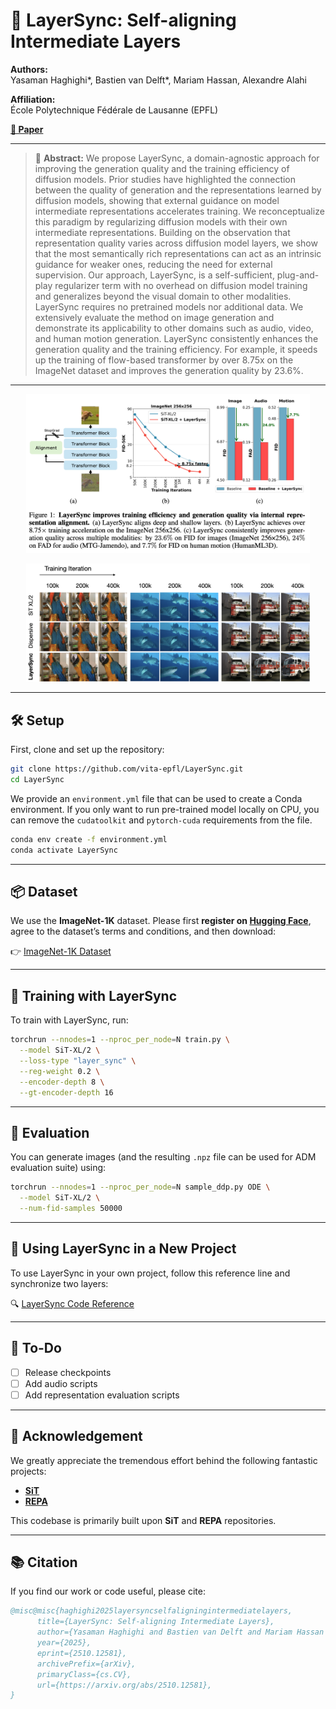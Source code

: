 # 💠 LayerSync: Self-aligning Intermediate Layers

**Authors:**  
Yasaman Haghighi\*, Bastien van Delft\*, Mariam Hassan, Alexandre Alahi

**Affiliation:**  
École Polytechnique Fédérale de Lausanne (EPFL)

[**📄 Paper**](https://arxiv.org/abs/2510.12581)

---

> 🧠 **Abstract:**
> We propose LayerSync, a domain-agnostic approach for improving the generation quality and the training efficiency of diffusion models. Prior studies have highlighted the connection between the quality of generation and the representations learned by diffusion models, showing that external guidance on model intermediate representations accelerates training. We reconceptualize this paradigm by regularizing diffusion models with their own intermediate representations. Building on the observation that representation quality varies across diffusion model layers, we show that the most semantically rich representations can act as an intrinsic guidance for weaker ones, reducing the need for external supervision. Our approach, LayerSync, is a self-sufficient, plug-and-play regularizer term with no overhead on diffusion model training and generalizes beyond the visual domain to other modalities. LayerSync requires no pretrained models nor additional data. We extensively evaluate the method on image generation and demonstrate its applicability to other domains such as audio, video, and human motion generation. LayerSync consistently enhances the generation quality and the training efficiency. For example, it speeds up the training of flow-based transformer by over 8.75x on the ImageNet dataset and improves the generation quality by 23.6\%. 

---

<p align="center">
  <img src="visuals/pull-figure.png" alt="Pull Figure" width="90%">
</p>

<p align="center">
  <img src="visuals/progress-main.png" alt="Pull Figure" width="90%">
</p>

---

## 🛠️ Setup

First, clone and set up the repository:

```bash
git clone https://github.com/vita-epfl/LayerSync.git
cd LayerSync
```

We provide an `environment.yml` file that can be used to create a Conda environment.
If you only want to run pre-trained model locally on CPU, you can remove the `cudatoolkit` and `pytorch-cuda` requirements from the file.

```bash
conda env create -f environment.yml
conda activate LayerSync
```

---

## 📦 Dataset

We use the **ImageNet-1K** dataset.
Please first **register on [Hugging Face](https://huggingface.co/)**, agree to the dataset’s terms and conditions, and then download:

👉 [ImageNet-1K Dataset](https://huggingface.co/datasets/ILSVRC/imagenet-1k)

---

## 🚀 Training with LayerSync

To train with LayerSync, run:

```bash
torchrun --nnodes=1 --nproc_per_node=N train.py \
  --model SiT-XL/2 \
  --loss-type "layer_sync" \
  --reg-weight 0.2 \
  --encoder-depth 8 \
  --gt-encoder-depth 16
```

---

## 🧩 Evaluation

You can generate images (and the resulting `.npz` file can be used for ADM evaluation suite) using:

```bash
torchrun --nnodes=1 --nproc_per_node=N sample_ddp.py ODE \
  --model SiT-XL/2 \
  --num-fid-samples 50000
```

---

## 🔗 Using LayerSync in a New Project

To use LayerSync in your own project, follow this reference line and synchronize two layers:

🔍 [LayerSync Code Reference](https://github.com/vita-epfl/LayerSync/blob/2321e0273f7a03588e6e30b553f199333be1e7a9/transport/transport.py#L167)

---

## 🧭 To-Do
* [ ] Release checkpoints
* [ ] Add audio scripts
* [ ] Add representation evaluation scripts

---

## 🙏 Acknowledgement

We greatly appreciate the tremendous effort behind the following fantastic projects:

* [**SiT**](https://github.com/willisma/SiT)
* [**REPA**](https://github.com/sihyun-yu/REPA.git) 

This codebase is primarily built upon **SiT** and **REPA** repositories.

---

## 📚 Citation

If you find our work or code useful, please cite:

```bibtex
@misc@misc{haghighi2025layersyncselfaligningintermediatelayers,
      title={LayerSync: Self-aligning Intermediate Layers}, 
      author={Yasaman Haghighi and Bastien van Delft and Mariam Hassan and Alexandre Alahi},
      year={2025},
      eprint={2510.12581},
      archivePrefix={arXiv},
      primaryClass={cs.CV},
      url={https://arxiv.org/abs/2510.12581}, 
}
```
